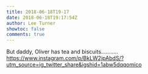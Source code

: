 ```yaml
---
title: 2018-06-18T19-17
date: 2018-06-18T19:17:54Z
author: Lee Turner
showtoc: false
comments: true
---
```


But daddy, Oliver has tea and biscuits........… https://www.instagram.com/p/BkLW2jpAbdS/?utm_source=ig_twitter_share&igshid=1abw5dqqomico

